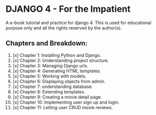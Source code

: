 # DJANGO 4 - For the Impatient

A e-book tutorial and practice for django 4.
This is used for educational purpose only and all the rights reserved by the author(s). 

## Chapters and Breakdown:

1. [x] Chapter 1: Installing Python and Django.
2. [x] Chapter 2: Understanding project structure.
3. [x] Chapter 3: Managing Django urls.
4. [x] Chapter 4: Generating HTML templates. 
5. [x] Chapter 5: Working with models.
6. [x] Chapter 6: Displaying objects from admin.
7. [x] Chapter 7: understanding database. 
8. [x] Chapter 8: Extending templates.
9. [x] Chapter 9: Creating a movie detail page.
10. [x] Chapter 10: Implementing user sign up and login.
11. [x] Chapter 11: Letting user CRUD movie reviews.
